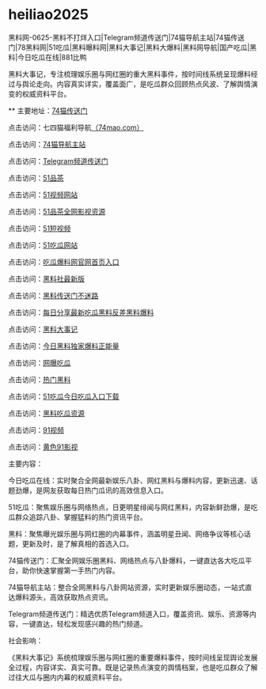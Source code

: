 # heiliao2025
黑料网-0625-黑料不打烊入口|Telegram频道传送门|74猫导航主站|74猫传送门|78黑料网|51吃瓜|黑料曝料网|黑料大事记|黑料大爆料|黑料网导航|国产吃瓜|黑料|今日吃瓜在线|881比鸭

黑料大事记，专注梳理娱乐圈与网红圈的重大黑料事件，按时间线系统呈现爆料经过与舆论走向。内容真实详实，覆盖面广，是吃瓜群众回顾热点风波、了解舆情演变的权威资料平台。

** 主要地址：<a href="https://74mao.com/">74猫传送门</a>

点击访问：七四猫福利导航<a href="https://74mao.com/">（74mao.com）</a>

点击访问：<a href="https://74mao.com/">74猫导航主站</a>

点击访问：<a href="https://74mao.com/">Telegram频道传送门</a>

点击访问：<a href="https://pc5-08.pages.dev/">51品茶</a>

点击访问：<a href="https://pc4-08.pages.dev/">51视频网站</a>

点击访问：<a href="https://pc3-08.pages.dev/">51品茶全网影视资源</a>

点击访问：<a href="https://pc2-08.pages.dev/">51短视频</a>

点击访问：<a href="https://heiliao926.pages.dev/">51吃瓜网站</a>

点击访问：<a href="https://heiliao478.pages.dev/">吃瓜爆料网官网首页入口</a>

点击访问：<a href="https://heiliao367.pages.dev/">黑料社最新版</a>

点击访问：<a href="https://heiliao823-eq6.pages.dev/">黑料传送门不迷路</a>

点击访问：<a href="https://chigua924.pages.dev/">每日分享最新吃瓜黑料反差黑料爆料</a>

点击访问：<a href="https://hl78.pages.dev/">黑料大事记</a>

点击访问：<a href="https://hl79.pages.dev/">今日黑料独家爆料正能量</a>

点击访问：<a href="https://heiliao971.pages.dev/">网曝吃瓜</a>

点击访问：<a href="https://heiliao371.pages.dev/">热门黑料</a>

点击访问：<a href="https://chigua162.pages.dev/">51吃瓜今日吃瓜入口下载</a>

点击访问：<a href="https://heiliao3930.pages.dev/">黑料吃瓜资源</a>

点击访问：<a href="https://hj-83.pages.dev/">91视频</a>

点击访问：<a href="https://hj-85.pages.dev/">黄色91影视</a>

主要内容：

今日吃瓜在线：实时聚合全网最新娱乐八卦、网红黑料与爆料内容，更新迅速、话题劲爆，是网友获取每日热门瓜讯的高效信息入口。

51吃瓜：聚焦娱乐圈与网络热点，日更明星绯闻与网红黑料，内容新鲜劲爆，是吃瓜群众追踪八卦、掌握猛料的热门资讯平台。

黑料：聚焦曝光娱乐圈与网红圈的内幕事件，涵盖明星丑闻、网络争议等核心话题，更新及时，是了解真相的首选入口。

74猫传送门：汇聚全网娱乐圈黑料、网络热点与八卦爆料，一键直达各大吃瓜平台，助你快速掌握第一手热门内容。

74猫导航主站：整合全网黑料与八卦网站资源，实时更新娱乐圈动态，一站式直达爆料源头，高效获取热点资讯。

Telegram频道传送门：精选优质Telegram频道入口，覆盖资讯、娱乐、资源等内容，一键直达，轻松发现感兴趣的热门频道。

社会影响：

《黑料大事记》系统梳理娱乐圈与网红圈的重要爆料事件，按时间线呈现舆论发展全过程，内容详实、真实可靠。既是记录热点演变的舆情档案，也是吃瓜群众了解过往大瓜与圈内内幕的权威资料平台。

<span style="display:none;">[Canonical link](https://github.com/dfo20250625/cvk）</span>

